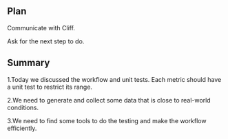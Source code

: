 ## Plan
Communicate with Cliff. 

Ask for the next step to do.



## Summary
  1.Today we discussed the workflow and unit tests. Each metric should have a unit test to restrict its range.
  
  2.We need to generate and collect some data that is close to real-world conditions.
  
  3.We need to find some tools to do the testing and make the workflow efficiently.
